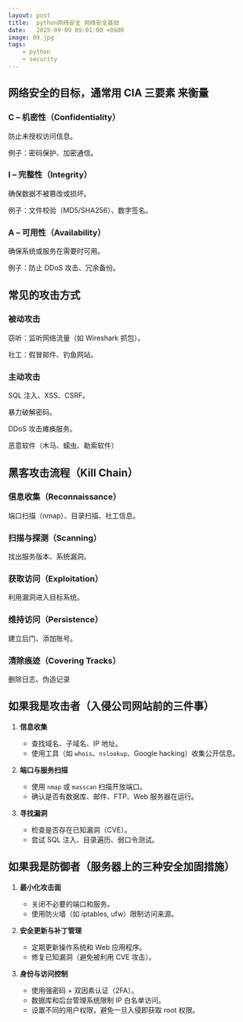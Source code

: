 ```yaml
---
layout: post
title:  python网络安全 网络安全基础
date:   2025-09-09 09:01:00 +0800
image: 09.jpg
tags: 
    - python
    - security
---
```


## 网络安全的目标，通常用 CIA 三要素 来衡量

### C – 机密性（Confidentiality）

防止未授权访问信息。

例子：密码保护、加密通信。

### I – 完整性（Integrity）

确保数据不被篡改或损坏。

例子：文件校验（MD5/SHA256）、数字签名。

### A – 可用性（Availability）

确保系统或服务在需要时可用。

例子：防止 DDoS 攻击、冗余备份。

## 常见的攻击方式

### 被动攻击

窃听：监听网络流量（如 Wireshark 抓包）。

社工：假冒邮件、钓鱼网站。

### 主动攻击

SQL 注入、XSS、CSRF。

暴力破解密码。

DDoS 攻击瘫痪服务。

恶意软件（木马、蠕虫、勒索软件）

## 黑客攻击流程（Kill Chain）

### 信息收集（Reconnaissance）

端口扫描（nmap）、目录扫描、社工信息。

### 扫描与探测（Scanning）

找出服务版本、系统漏洞。

### 获取访问（Exploitation）

利用漏洞进入目标系统。

### 维持访问（Persistence）

建立后门、添加账号。

### 清除痕迹（Covering Tracks）

删除日志、伪造记录

## 如果我是攻击者（入侵公司网站前的三件事）

1. **信息收集**

   * 查找域名、子域名、IP 地址。
   * 使用工具（如 `whois`、`nslookup`、Google hacking）收集公开信息。

2. **端口与服务扫描**

   * 使用 `nmap` 或 `masscan` 扫描开放端口。
   * 确认是否有数据库、邮件、FTP、Web 服务器在运行。

3. **寻找漏洞**

   * 检查是否存在已知漏洞（CVE）。
   * 尝试 SQL 注入、目录遍历、弱口令测试。

## 如果我是防御者（服务器上的三种安全加固措施）

1. **最小化攻击面**

   * 关闭不必要的端口和服务。
   * 使用防火墙（如 iptables, ufw）限制访问来源。

2. **安全更新与补丁管理**

   * 定期更新操作系统和 Web 应用程序。
   * 修复已知漏洞（避免被利用 CVE 攻击）。

3. **身份与访问控制**

   * 使用强密码 + 双因素认证（2FA）。
   * 数据库和后台管理系统限制 IP 白名单访问。
   * 设置不同的用户权限，避免一旦入侵即获取 root 权限。
